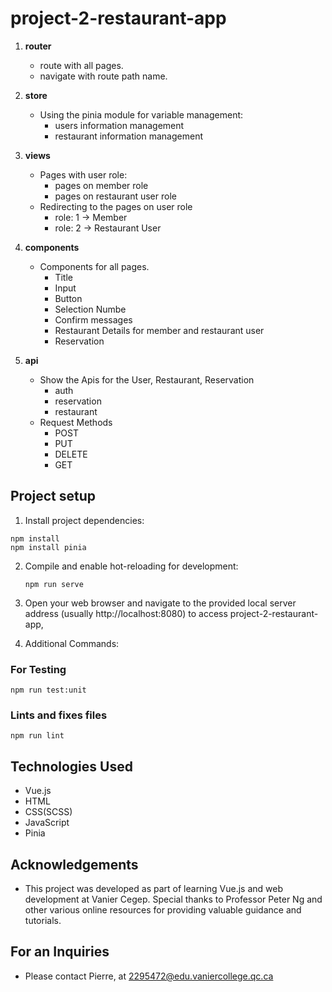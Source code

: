 # project-2-restaurant-app

1. **router**
   - route with all pages.
   - navigate with route path name.

2. **store**
   - Using the pinia module for variable management:
     - users information management
     - restaurant information management

3. **views**
   - Pages with user role:
     - pages on member role
     - pages on restaurant user role
   - Redirecting to the pages on user role 
     - role: 1 -> Member
     - role: 2 -> Restaurant User

4. **components**
   - Components for all pages.
     - Title
     - Input
     - Button
     - Selection Numbe
     - Confirm messages
     - Restaurant Details for member and restaurant user
     - Reservation

5. **api**
   - Show the Apis for the User, Restaurant, Reservation
     - auth
     - reservation
     - restaurant
   - Request Methods
     - POST
     - PUT
     - DELETE
     - GET

## Project setup

1. Install project dependencies:
```
npm install
npm install pinia
```

2. Compile and enable hot-reloading for development:
   ```
   npm run serve
   ```

3. Open your web browser and navigate to the provided local server address (usually http://localhost:8080) to access project-2-restaurant-app,

4. Additional Commands:
### For Testing
```
npm run test:unit
```
### Lints and fixes files
```
npm run lint
```

## Technologies Used
- Vue.js
- HTML
- CSS(SCSS)
- JavaScript
- Pinia

## Acknowledgements
- This project was developed as part of learning Vue.js and web development at Vanier Cegep. Special thanks to Professor Peter Ng and other various online resources for providing valuable guidance and tutorials.

## For an Inquiries
- Please contact Pierre, at 2295472@edu.vaniercollege.qc.ca
